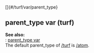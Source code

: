 []{#/turf/var/parent_type}    
## parent_type var (turf)    
**See also:**    
:   [parent_type var](ref/datum/var/parent_type)    
The default parent_type of [/turf](ref/turf) is [/atom](ref/atom).  